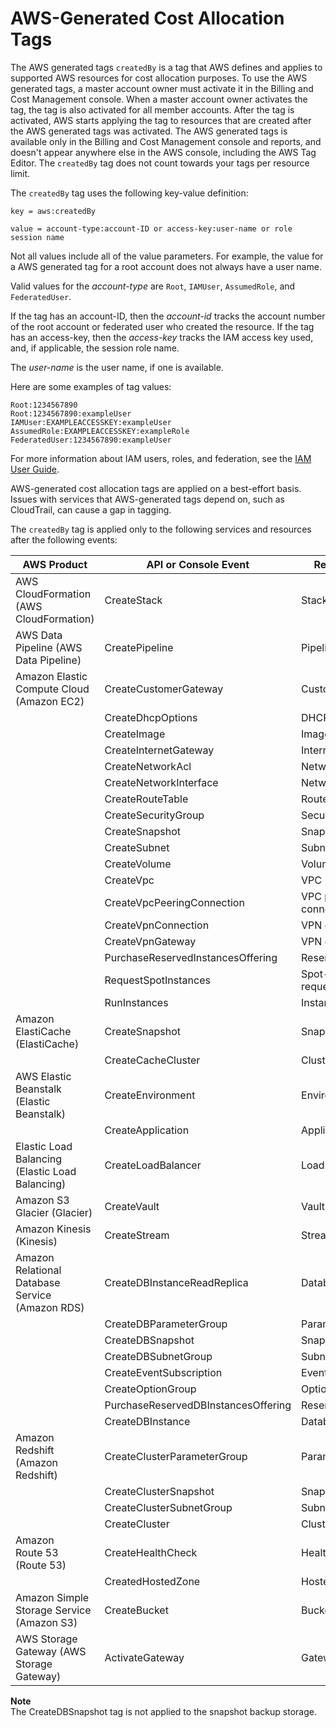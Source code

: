 # AWS\-Generated Cost Allocation Tags<a name="aws-tags"></a>

The AWS generated tags `createdBy` is a tag that AWS defines and applies to supported AWS resources for cost allocation purposes\. To use the AWS generated tags, a master account owner must activate it in the Billing and Cost Management console\. When a master account owner activates the tag, the tag is also activated for all member accounts\. After the tag is activated, AWS starts applying the tag to resources that are created after the AWS generated tags was activated\.  The AWS generated tags is available only in the Billing and Cost Management console and reports, and doesn't appear anywhere else in the AWS console, including the AWS Tag Editor\. The `createdBy` tag does not count towards your tags per resource limit\.

The `createdBy` tag uses the following key\-value definition:

```
key = aws:createdBy
```

```
value = account-type:account-ID or access-key:user-name or role session name
```

Not all values include all of the value parameters\. For example, the value for a AWS generated tag for a root account does not always have a user name\.

Valid values for the *account\-type* are `Root`, `IAMUser`, `AssumedRole`, and `FederatedUser`\.

If the tag has an account\-ID, then the *account\-id* tracks the account number of the root account or federated user who created the resource\. If the tag has an access\-key, then the *access\-key* tracks the IAM access key used, and, if applicable, the session role name\.

The *user\-name* is the user name, if one is available\.

Here are some examples of tag values:

```
Root:1234567890
Root:1234567890:exampleUser
IAMUser:EXAMPLEACCESSKEY:exampleUser
AssumedRole:EXAMPLEACCESSKEY:exampleRole
FederatedUser:1234567890:exampleUser
```

For more information about IAM users, roles, and federation, see the [IAM User Guide](https://docs.aws.amazon.com/IAM/latest/UserGuide/)\.

AWS\-generated cost allocation tags are applied on a best\-effort basis\. Issues with services that AWS\-generated tags depend on, such as CloudTrail, can cause a gap in tagging\. 

The `createdBy` tag is applied only to the following services and resources after the following events:


| AWS Product | API or Console Event | Resource Type | 
| --- | --- | --- | 
| AWS CloudFormation \(AWS CloudFormation\) |  CreateStack  |  Stack  | 
| AWS Data Pipeline \(AWS Data Pipeline\) |  CreatePipeline  |  Pipeline  | 
| Amazon Elastic Compute Cloud \(Amazon EC2\) |  CreateCustomerGateway  |  Customer gateway  | 
|   |  CreateDhcpOptions  |  DHCP options  | 
|   |  CreateImage  |  Image  | 
|   |  CreateInternetGateway  |  Internet gateway  | 
|   |  CreateNetworkAcl  |  Network ACL  | 
|   |  CreateNetworkInterface  |  Network interface  | 
|   |  CreateRouteTable  |  Route table  | 
|   |  CreateSecurityGroup  |  Security group  | 
|   |  CreateSnapshot  |  Snapshot  | 
|   |  CreateSubnet  |  Subnet  | 
|   |  CreateVolume  |  Volume  | 
|   |  CreateVpc  |  VPC  | 
|   |  CreateVpcPeeringConnection  |  VPC peering connection  | 
|   |  CreateVpnConnection  |  VPN connection  | 
|   |  CreateVpnGateway  |  VPN gateway  | 
|   |  PurchaseReservedInstancesOffering  |  Reserved\-instance  | 
|   |  RequestSpotInstances  |  Spot\-instance\-request  | 
|   |  RunInstances  |  Instance  | 
| Amazon ElastiCache \(ElastiCache\) |  CreateSnapshot  |  Snapshot  | 
|   |  CreateCacheCluster  |  Cluster  | 
| AWS Elastic Beanstalk \(Elastic Beanstalk\) |  CreateEnvironment  |  Environment  | 
|   |  CreateApplication  |  Application  | 
| Elastic Load Balancing \(Elastic Load Balancing\) |  CreateLoadBalancer  |  Loadbalancer  | 
| Amazon S3 Glacier \(Glacier\) |  CreateVault  |  Vault  | 
| Amazon Kinesis \(Kinesis\) |  CreateStream  |  Stream  | 
| Amazon Relational Database Service \(Amazon RDS\) |  CreateDBInstanceReadReplica  |  Database  | 
|   |  CreateDBParameterGroup  |  ParameterGroup  | 
|   |  CreateDBSnapshot  |  Snapshot  | 
|   |  CreateDBSubnetGroup  |  SubnetGroup  | 
|   |  CreateEventSubscription  |  EventSubscription  | 
|   |  CreateOptionGroup  |  OptionGroup  | 
|   |  PurchaseReservedDBInstancesOffering  |  ReservedDBInstance  | 
|   |  CreateDBInstance  |  Database  | 
| Amazon Redshift \(Amazon Redshift\) |  CreateClusterParameterGroup  |  ParameterGroup  | 
|   |  CreateClusterSnapshot  |  Snapshot  | 
|   |  CreateClusterSubnetGroup  |  SubnetGroup  | 
|   |  CreateCluster  |  Cluster  | 
| Amazon Route 53 \(Route 53\) |  CreateHealthCheck  |  HealthCheck  | 
|   |  CreatedHostedZone  |  HostedZone  | 
| Amazon Simple Storage Service \(Amazon S3\) |  CreateBucket  |  Bucket  | 
| AWS Storage Gateway \(AWS Storage Gateway\) |  ActivateGateway  |  Gateway  | 

**Note**  
The CreateDBSnapshot tag is not applied to the snapshot backup storage\.